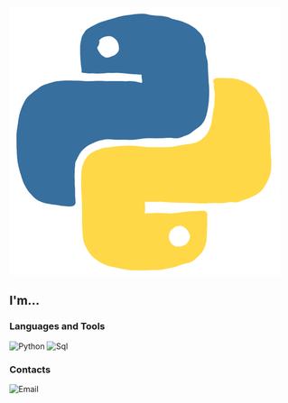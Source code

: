 ![Header](https://github.com/Yevhe14/yevhe14/blob/main/assets/giphy.gif)

## I'm...

### Languages and Tools
![Python](https://img.shields.io/badge/-Python-090909?style=for-the-badge&logo=python)
![Sql](https://img.shields.io/badge/-SQL-090909?style=for-the-badge&logo=mysql)

### Contacts
![Email](https://img.shields.io/badge/Email-zenyen14@gmail.com-090909?style=for-the-badge&logo=email)

